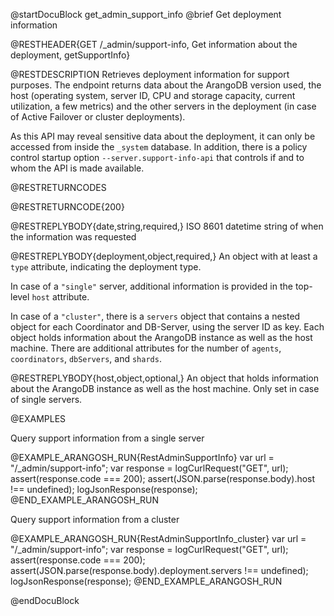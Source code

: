 @startDocuBlock get_admin_support_info
@brief Get deployment information

@RESTHEADER{GET /_admin/support-info, Get information about the deployment, getSupportInfo}

@RESTDESCRIPTION
Retrieves deployment information for support purposes. The endpoint returns data
about the ArangoDB version used, the host (operating system, server ID, CPU and
storage capacity, current utilization, a few metrics) and the other servers in
the deployment (in case of Active Failover or cluster deployments).

As this API may reveal sensitive data about the deployment, it can only be 
accessed from inside the `_system` database. In addition, there is a policy
control startup option `--server.support-info-api` that controls if and to whom
the API is made available.

@RESTRETURNCODES

@RESTRETURNCODE{200}

@RESTREPLYBODY{date,string,required,}
ISO 8601 datetime string of when the information was requested

@RESTREPLYBODY{deployment,object,required,}
An object with at least a `type` attribute, indicating the deployment type.

In case of a `"single"` server, additional information is provided in the
top-level `host` attribute.

In case of a `"cluster"`, there is a `servers` object that contains a nested
object for each Coordinator and DB-Server, using the server ID as key. Each
object holds information about the ArangoDB instance as well as the host machine.
There are additional attributes for the number of `agents`, `coordinators`,
`dbServers`, and `shards`.

@RESTREPLYBODY{host,object,optional,}
An object that holds information about the ArangoDB instance as well as the
host machine. Only set in case of single servers.

@EXAMPLES

Query support information from a single server

@EXAMPLE_ARANGOSH_RUN{RestAdminSupportInfo}
    var url = "/_admin/support-info";
    var response = logCurlRequest("GET", url);
    assert(response.code === 200);
    assert(JSON.parse(response.body).host !== undefined);
    logJsonResponse(response);
@END_EXAMPLE_ARANGOSH_RUN

Query support information from a cluster

@EXAMPLE_ARANGOSH_RUN{RestAdminSupportInfo_cluster}
    var url = "/_admin/support-info";
    var response = logCurlRequest("GET", url);
    assert(response.code === 200);
    assert(JSON.parse(response.body).deployment.servers !== undefined);
    logJsonResponse(response);
@END_EXAMPLE_ARANGOSH_RUN

@endDocuBlock

